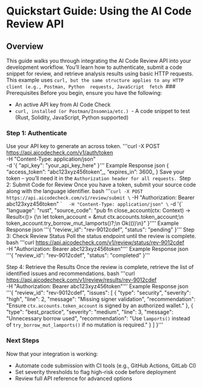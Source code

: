 # Quickstart Guide: Using the AI Code Review API
## Overview
This guide walks you through integrating the AI Code Review API into your development workflow. You’ll learn how to authenticate, submit a code snippet for review, and retrieve analysis results using basic HTTP requests.
This example uses `curl, but the same structure applies to any HTTP client (e.g., Postman, Python  requests, JavaScript  fetch
`### Prerequisites 
Before you begin, ensure you have the following:
- An active API key from AI Code Check
- `curl, installed (or Postman/Insomnia/etc.)
	`- A code snippet to test (Rust, Solidity, JavaScript, Python supported)

### Step 1: Authenticate
Use your API key to generate an across token.
	'''curl -X POST https://api.aicodecheck.com/v1/auth/token \
	  -H "Content-Type: application/json" \
	  -d '{
	"api_key": "your_api_key_here"
	  }'''
Example Response
	json
	{
	“access_token”: “abc123xyz456token”,_
	“expires_in”: 3600_
	}
Save your token – you’ll need it in the `Authorization header for all requests.
`Step 2: Submit Code for Review 
Once you have a token, submit your source code along with the language identifier.
	bash
	'''`curl -X POST https://api.aicodecheck.com/v1/review/submit \`
	  -H "Authorization: Bearer abc123xyz456token" \`
	`  -H "Content-Type: application/json" \`
	  -d '{`
	"language": "rust",
	"source_code": "pub fn close_account(ctx: Context<CloseAccount>) -> Result<()> {\n let token_account = &mut ctx.accounts.token_account;\n token_account.try_borrow_mut_lamports()?;\n Ok(())\n}"
	  }''''
Example Response
	json
	'''{
	  "review\_id": "rev-9012cdef",
	  "status": "pending"
	}'''
Step 3: Check Review Status
Poll the status endpoint until the review is complete.
	bash
	'''curl https://api.aicodecheck.com/v1/review/status/rev-9012cdef \
	  -H "Authorization: Bearer abc123xyz456token"'''
Example Response
	json
	'''{
	  "review\_id": "rev-9012cdef",
	  "status": "completed"
	}'''

Step 4: Retrieve the Results
Once the review is complete, retrieve the list of identified issues and recommendations.
	bash
	'''curl https://api.aicodecheck.com/v1/review/results/rev-9012cdef \
	  -H "Authorization: Bearer abc123xyz456token"'''
Example Response
	json
	'''{
	  "review\_id": "rev-9012cdef",
	  "issues": \[
	{
	  "type": "security",
	  "severity": "high",
	  "line": 2,
	  "message": "Missing signer validation",
	  "recommendation": "Ensure `ctx.accounts.token_account` is signed by an authorized wallet."
	},
	{
	  "type": "best_practice",
	  "severity": "medium",
	  "line": 3,
	  "message": "Unnecessary borrow used",
	  "recommendation": "Use `lamports()` instead of `try_borrow_mut_lamports()` if no mutation is required."
	}
	  ]
	}'''
### Next Steps
Now that your integration is working:
- Automate code submission with CI tools (e.g., GitHub Actions, GitLab CI)
- Set severity thresholds to flag high-risk code before deployment
- Review full API reference for advanced options

